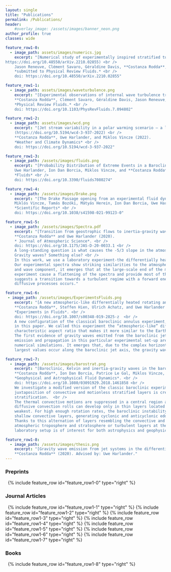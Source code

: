 ```yaml
---
layout: single
title: "Publications"
permalink: /Publications/
header:
    #overlay_image: /assets/images/banner_neon.png
author_profile: true
classes: wide

feature_row1-0:
  - image_path: assets/images/numerics.jpg
    excerpt: "[Numerical study of experimentally inspired stratified turbulence forced by waves](
https://doi.org/10.48550/arXiv.2210.02855) <br /> 
    Jason Reneuve, Clément Savaro, Géraldine Davis, **Costanza Rodda**, Nicolas Mordant, and Pierre Augier (2022). 
    *submitted to Physical Review Fluids.* <br /> 
    doi: https://doi.org/10.48550/arXiv.2210.02855"

feature_row1-1:
  - image_path: assets/images/waveturbulence.png
    excerpt: "[Experimental observations of internal wave turbulence transition in a stratified fluid](https://doi.org/10.1103/PhysRevFluids.7.0948022) <br /> 
    **Costanza Rodda**, Clément Savaro, Géraldine Davis, Jason Reneuve, Pierre Augier, Joël Sommeria, Thomas Valran, Samuel Viboud, and Nicolas Mordant (2022). 
    *Physical Review Fluids.* <br /> 
    doi: https://doi.org/10.1103/PhysRevFluids.7.094802"

feature_row1-2:
  - image_path: assets/images/wcd.png
    excerpt: "[Jet stream variability in a polar warming scenario – a laboratory perspective]
    (https://doi.org/10.5194/wcd-3-937-2022) <br /> 
    **Costanza Rodda**, Uwe Harlander, and Miklos Vincze (2022). 
    *Weather and Climate Dynamics* <br /> 
    doi: https://doi.org/10.5194/wcd-3-937-2022"

feature_row1-3:
  - image_path: /assets/images/fluids.png
    excerpt: "[Probability Distribution of Extreme Events in a Baroclinic Wave Laboratory Experiment](https://doi.org/10.3390/fluids7080274)  <br />
    Uwe Harlander, Ion Dan Borcia, Miklos Vincze, and **Costanza Rodda** (2021).
    *Fluids* <br />
    doi: https://doi.org/10.3390/fluids7080274"

feature_row1-4:
  - image_path: /assets/images/Drake.png
    excerpt: "[The Drake Passage opening from an experimental fluid dynamics point of view](https://doi.org/10.1038/s41598-021-99123-0)  <br />
    Miklós Vincze, Tamás Bozóki, Mátyás Herein, Ion Dan Borcia, Uwe Harlander, Attila Horicsányi, Anita Nyerges, **Costanza Rodda**, András Pál and József Pálfy (2021).
    *Scientific Reports* <br />
    doi: https://doi.org/10.1038/s41598-021-99123-0"

feature_row1-5:
  - image_path: /assets/images/Spectra.pdf
    excerpt: "[Transition from geostrophic flows to inertia-gravity waves in the spectrum of a differentially heated rotating annulus experiment.](https://doi.org/10.1175/JAS-D-20-0033.1)  <br />
    **Costanza Rodda** and Uwe Harlander (2020).
    * Journal of Atmospheric Science*. <br />
    doi: https://doi.org/10.1175/JAS-D-20-0033.1 <br />
    A long-standing question is what causes the -5/3 slope in the atmospheric spectra at the mesoscale: is it turbulence?  
    Gravity waves? Something else? <br />
    In this work, we use a laboratory experiment-the differentially heated rotating annulus-to investigate the problem. 
    Our experimental spectra show striking similarities to the atmospheric one. By separating the spectra into the vortex 
    and wave component, it emerges that at the large-scale end of the mesoscale the gravity waves observed in the 
    experiment cause a flattening of the spectra and provide most of the energy. At smaller scales, our data analysis 
    suggests a transition towards a turbulent regime with a forward energy cascade up to where dissipation by 
    diffusive processes occurs."

feature_row1-6:
 - image_path: /assets/images/ExperimentsFluids.png
    excerpt: "[A new atmospheric-like differentially heated rotating annulus configuration to study gravity wave emission from jets and fronts.](https://doi.org/10.1007/s00348-019-2825-z)  <br />
    **Costanza Rodda**, Steffen Hien, Ulrich Achatz, and Uwe Harlander (2019).
    *Experiments in Fluids*. <br />
    doi: https://doi.org/10.1007/s00348-019-2825-z  <br />
    A new configuration of the classical baroclinic annulus experiment, recently built at the BTU laboratory, is presented 
    in this paper. We called this experiment the “atmospheric-like” differentially heated rotating annulus for its 
    characteristic aspect ratio that makes it more similar to the Earth’s atmosphere. <br />
    The first evidence of gravity waves emitted from the baroclinic jet is reported. The conditions for gravity wave 
    emission and propagation in this particular experimental set-up are examined in detail with the support of comparable 
    numerical simulations. It emerges that, due to the complex horizontal structure of the buoyancy frequency N, where the 
    largest values occur along the baroclinic jet axis, the gravity waves in the experiment are observed to be trapped."

feature_row1-7:
  - image_path: /assets/images/barostrat.png
    excerpt: "[Baroclinic, Kelvin and inertia-gravity waves in the barostrat instability experiment]( https://doi.org/10.1080/03091929.2018.1461858) <br />
    **Costanza Rodda**, Ion Dan Borcia, Patrice Le Gal, Miklos Vincze, and Uwe Harlander (2018).
    *Geophysical and Astrophysical Fluid Dynamics*. <br />
    doi: https://doi.org/10.1080/03091929.2018.1461858 <br />
    We investigate a modified version of the classic baroclinic experiment--the barostrat experiment--in which a    
    juxtaposition of convective and motionless stratified layers is created by introducing a vertical salt 
    stratification.  <br />
    The thermal convective motions are suppressed in a central region at mid-depth of the rotating tank, therefore double- 
    diffusive convection rolls can develop only in thin layers located at top and bottom, where the salt stratification is 
    weakest. For high enough rotation rates, the baroclinic instability destabilises the flow in the top and the bottom 
    shallow convective layers, generating cyclonic and anticyclonic eddies separated by the stable stratified layer. 
    Thanks to this alternation of layers resembling the convective and radiative layers of stars, the planetary’s 
    atmospheric troposphere and stratosphere or turbulent layers at the sea surface above stratified waters, this new 
    laboratory setup is of interest for both astrophysics and geophysical sciences."

feature_row1-8:
  - image_path: /assets/images/thesis.png
    excerpt: "[Gravity wave emission from jet systems in the differentially heated rotating annulus experiment](ISBN: 9783736971103) <br />
    **Costanza Rodda** (2020). Advised by: Uwe Harlander."
--- 
```

### Preprints
&nbsp;
{% include feature_row id="feature_row1-0" type="right" %}
### Journal Articles
&nbsp;
{% include feature_row id="feature_row1-1" type="right" %}
{% include feature_row id="feature_row1-2" type="right" %}
{% include feature_row id="feature_row1-3" type="right" %}
{% include feature_row id="feature_row1-4" type="right" %}
{% include feature_row id="feature_row1-5" type="right" %}
{% include feature_row id="feature_row1-6" type="right" %}
{% include feature_row id="feature_row1-7" type="right" %}
### Books
&nbsp;
{% include feature_row id="feature_row1-8" type="right" %}
